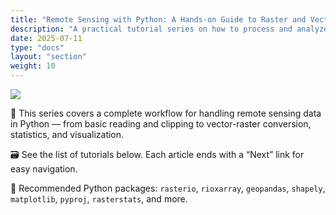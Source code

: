 ```yaml
---
title: "Remote Sensing with Python: A Hands-on Guide to Raster and Vector Data"
description: "A practical tutorial series on how to process and analyze remote sensing data using Python"
date: 2025-07-11
type: "docs"
layout: "section"
weight: 10
---
```

![](/img/contents/python_geodata_cover.png)

📌 This series covers a complete workflow for handling remote sensing data in Python — from basic reading and clipping to vector-raster conversion, statistics, and visualization.

🗃️ See the list of tutorials below. Each article ends with a “Next” link for easy navigation.

🧰 Recommended Python packages: `rasterio`, `rioxarray`, `geopandas`, `shapely`, `matplotlib`, `pyproj`, `rasterstats`, and more.
